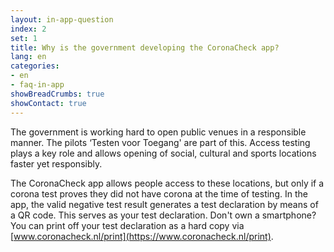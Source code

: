 ```yaml
---
layout: in-app-question
index: 2
set: 1
title: Why is the government developing the CoronaCheck app?
lang: en
categories:
- en
- faq-in-app
showBreadCrumbs: true
showContact: true
---
```

The government is working hard to open public venues in a responsible manner. The pilots ‘Testen voor Toegang' are part of this. Access testing plays a key role and allows opening of social, cultural and sports locations faster yet responsibly.
 
The CoronaCheck app allows people access to these locations, but only if a corona test proves they did not have corona at the time of testing. In the app, the valid negative test result generates a test declaration by means of a QR code. This serves as your test declaration. Don't own a smartphone? You can print off your test declaration as a hard copy via [www.coronacheck.nl/print](https://www.coronacheck.nl/print).
